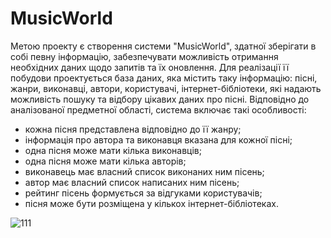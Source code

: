 # MusicWorld

Метою проекту є створення системи "MusicWorld", здатної зберігати в собі певну інформацію, забезпечувати можливість отримання необхідних даних щодо запитів та їх оновлення. Для реалізації її побудови проектується база даних, яка містить таку інформацію: пісні, жанри, виконавці, автори, користувачі, інтернет-бібліотеки, які надають можливість пошуку та відбору цікавих даних про пісні. Відповідно до аналізованої предметної області, система включає такі особливості:
-	кожна пісня представлена відповідно до її жанру;
-	інформація про автора та виконавця вказана для кожної пісні;
-	одна пісня може мати кілька виконавців;
-	одна пісня може мати кілька авторів;
-	виконавець має власний список виконаних ним пісень;
-	автор має власний список написаних ним пісень;
-	рейтинг пісень формується за відгуками користувачів;
-	пісня може бути розміщена у кількох інтернет-бібліотеках.

![111](https://user-images.githubusercontent.com/78721809/176436128-81409e6f-0248-4bdd-ab09-364a6ecc0829.png)
